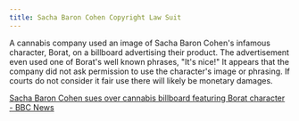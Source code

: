 ```yaml
---
title: Sacha Baron Cohen Copyright Law Suit
---
```


A cannabis company used an image of Sacha Baron Cohen's infamous character, Borat, on a billboard advertising their product. The advertisement even used one of Borat's well known phrases, "It's nice!" It appears that the company did not ask permission to use the character's image or phrasing. If courts do not consider it fair use there will likely be monetary damages.

[Sacha Baron Cohen sues over cannabis billboard featuring Borat character - BBC News](https://www.bbc.com/news/entertainment-arts-57817404)
